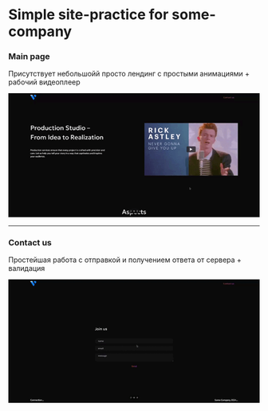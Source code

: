 # Simple site-practice for some-company

### Main page

Присутствует небольшойй просто лендинг с простыми анимациями + рабочий видеоплеер

![alt text](https://github.com/AAkismetKLASNI/some-company/blob/main/readme.assets/some-company-gif-1.gif "Main Page")

---

### Contact us

Простейшая работа с отправкой и получением ответа от сервера + валидация

![alt text](https://github.com/AAkismetKLASNI/some-company/blob/main/readme.assets/some-company-gif-2.gif "Contact us")
